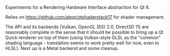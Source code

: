 Experiments for a Rendering Hardware Interface abstraction for Qt 6.

Relies on https://github.com/alpqr/qtshaderstack17 for shader management.

The API and its backends (Vulkan, OpenGL (ES) 2.0, Direct3D 11) are reasonably complete
in the sense that it should be possible to bring up a Qt Quick renderer on top of them
(using Vulkan-style GLSL as the "common" shading language - translation seems to work
pretty well for now, even to HLSL). Next up is a Metal backend and some cleanup.
